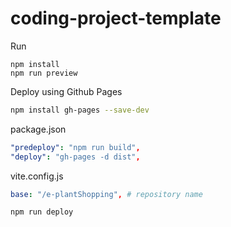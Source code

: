 # coding-project-template

Run
```
npm install
npm run preview
```

Deploy using Github Pages
```bash
npm install gh-pages --save-dev
```

package.json
```yaml
"predeploy": "npm run build",
"deploy": "gh-pages -d dist",
```

vite.config.js
```yaml
base: "/e-plantShopping", # repository name
```

```bash
npm run deploy
```